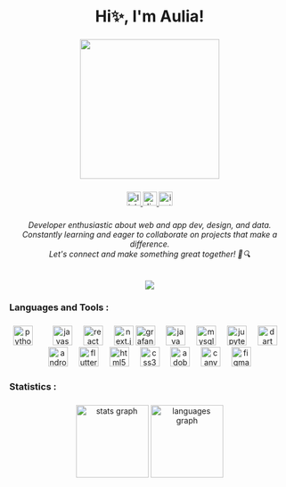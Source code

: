 <h1 align="center">Hi✨, I'm Aulia!</h1>

###

<div align="center">
  <img height="250" src="https://media.giphy.com/media/m5oQabBdoOye4/giphy.gif"  />
</div>

###

<div align="center">
  <a href="https://www.linkedin.com/in/frchaulia/" target="_blank">
    <img src="https://img.shields.io/static/v1?message=LinkedIn&logo=linkedin&label=&color=0077B5&logoColor=white&labelColor=&style=for-the-badge" height="25" alt="linkedin logo"  />
  </a>
  <a href="https://discord.com/channels/@frchaulia" target="_blank">
    <img src="https://img.shields.io/static/v1?message=Discord&logo=discord&label=&color=7289DA&logoColor=white&labelColor=&style=for-the-badge" height="25" alt="discord logo"  />
  </a>
  <a href="https://www.instagram.com/frcleaa_" target="_blank">
    <img src="https://img.shields.io/static/v1?message=Instagram&logo=instagram&label=&color=E4405F&logoColor=white&labelColor=&style=for-the-badge" height="25" alt="instagram logo"  />
  </a>
</div>

###

<h6 align="center"> Developer enthusiastic about web and app dev, design, and data. Constantly learning and eager to collaborate on projects that make a difference. </br> Let's connect and make something great together! 🚀🔍</h6>

###

<div align="center">
  <img src="https://visitor-badge.laobi.icu/badge?page_id=frchaulia.frchaulia&left_color=slategray&right_color=blue&left_text=Profile%20Views"  />
</div>

###

<h3 align="left"> Languages and Tools :</h3>

###

<div align="center">
  <img src="https://skillicons.dev/icons?i=py" height="35" alt="python logo" />
  <img width="12" />
  <img width="12" />
  <img src="https://cdn.simpleicons.org/javascript/F7DF1E" height="35" alt="javascript logo" />
  <img width="12" />
  <img src="https://cdn.simpleicons.org/react/61DAFB" height="35" alt="react logo" />
  <img width="12" />
  <img src="https://cdn.simpleicons.org/nextdotjs/000000" height="35" alt="next.js logo" />
  <img src="https://cdn.simpleicons.org/grafana/F46800" height="35" alt="grafana logo" />
  <img width="12" />
  <img src="https://cdn.jsdelivr.net/gh/devicons/devicon/icons/java/java-original.svg" height="35" alt="java logo" />
  <img width="12" />
  <img src="https://cdn.simpleicons.org/mysql/4479A1" height="35" alt="mysql logo" />
  <img width="12" />
  <img src="https://cdn.simpleicons.org/jupyter/F37626" height="35" alt="jupyter logo" />
  <img width="12" />
  <img src="https://cdn.simpleicons.org/dart/0175C2" height="35" alt="dart logo" />
  <img width="12" />
  <img src="https://cdn.jsdelivr.net/gh/devicons/devicon/icons/androidstudio/androidstudio-original.svg" height="35" alt="androidstudio logo" />
  <img width="12" />
  <img src="https://cdn.simpleicons.org/flutter/02569B" height="35" alt="flutter logo" />
  <img width="12" />
  <img src="https://cdn.simpleicons.org/html5/E34F26" height="35" alt="html5 logo" />
  <img width="12" />
  <img src="https://cdn.simpleicons.org/css3/1572B6" height="35" alt="css3 logo" />
  <img width="12" />
  <img src="https://cdn.simpleicons.org/adobeillustrator/FF9A00" height="35" alt="adobeillustrator logo" />
  <img width="12" />
  <img src="https://cdn.jsdelivr.net/gh/devicons/devicon/icons/canva/canva-original.svg" height="35" alt="canva logo" />
  <img width="12" />
  <img src="https://cdn.jsdelivr.net/gh/devicons/devicon/icons/figma/figma-original.svg" height="35" alt="figma logo" />
</div>


###

<h3 align="left"> Statistics :</h3>

###

<div align="center">
  <img src="https://github-readme-stats.vercel.app/api?username=frchaulia&hide_title=false&hide_rank=false&show_icons=true&include_all_commits=true&count_private=true&disable_animations=false&theme=tokyonight&locale=en&hide_border=false&order=1&custom_title=My%20Stats" height="130" alt="stats graph" />
  <img src="https://github-readme-stats.vercel.app/api/top-langs?username=frchaulia&locale=en&hide_title=false&layout=compact&card_width=320&langs_count=3&theme=tokyonight&hide_border=false&order=2" height="130" alt="languages graph"  />
</div>

###
